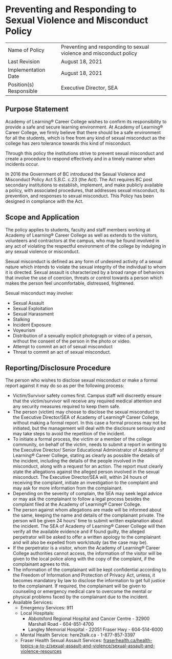 # Preventing and Responding to Sexual Violence and Misconduct Policy

|||
|-|-|
| Name of Policy | Preventing and responding to sexual violence and misconduct policy| 
| Last Revision	| August 18, 2021| 
| Implementation Date	| 	August 18, 2021| 
| Position(s) Responsible |	Executive Director, SEA| 

## Purpose Statement
Academy of Learning® Career College wishes to confirm its responsibility to provide a safe and secure learning environment. At Academy of Learning® Career College, we firmly believe that there should be a safe environment for all the students, which is free from any kind of sexual misconduct as the college has zero tolerance towards this kind of misconduct.

Through this policy the institutions strive to prevent sexual misconduct and create a procedure to respond effectively and in a timely manner when incidents occur.

In 2016 the Government of BC introduced the Sexual Violence and Misconduct Policy Act S.B.C. c.23 (the Act). The Act requires BC post secondary institutions to establish, implement, and make publicly available a policy, with associated procedures, that addresses sexual misconduct, its prevention, and responses to sexual misconduct. This Policy has been designed in compliance with the Act.

## Scope and Application
The policy applies to students, faculty and staff members working at Academy of Learning® Career College as well as extends to the visitors, volunteers and contractors at the campus, who may be found involved in any act of violating the respectful environment of the college by indulging in any sexual violence or misconduct.

Sexual misconduct is defined as any form of undesired activity of a sexual nature which intends to violate the sexual integrity of the individual to whom it is directed. Sexual assault is characterized by a broad range of behaviors that involve the use of coercion, threats or control towards a person which makes the person feel uncomfortable, distressed, frightened.

Sexual misconduct may involve:

- Sexual Assault
- Sexual Exploitation
- Sexual Harassment
- Stalking
- Incident Exposure
- Voyeurism
- Distribution of a sexually explicit photograph or video of a person, without the consent of the person in the photo or video.
- Attempt to commit an act of sexual misconduct
- Threat to commit an act of sexual misconduct.

## Reporting/Disclosure Procedure
The person who wishes to disclose sexual misconduct or make a formal report against it may do so as per the following process:

- Victim/Survivor safety comes first. Campus staff will discreetly ensure that the victim/survivor will receive any required medical attention and any security measures required to keep them safe.
- The person (victim) may choose to disclose the sexual misconduct to the Executive Director/SEA of Academy of Learning® Career College, without making a formal report. In this case a formal process may not be initiated, but the management will deal with the disclosure seriously and may take steps to avoid the repetition of the incident.
- To initiate a formal process, the victim or a member of the college community, on behalf of the victim, needs to submit a report in writing to the Executive Director/ Senior Educational Administrator of Academy of Learning® Career College, stating as clearly as possible the details of the incident, including the details of the people involved in the misconduct, along with a request for an action. The report must clearly state the allegations against the alleged person involved in the sexual misconduct. The Executive Director/SEA will, within 24 hours of receiving the complaint, initiate an investigation to the complaint and may ask for more information from the complainant.
- Depending on the severity of complain, the SEA may seek legal advice or may ask the complainant to follow a legal process besides the complaint filed at the Academy of Learning® Career College.
- The person against whom allegations are made will be informed about the same, keeping the name and details of the complainant private. The person will be given 24 hours’ time to submit written explanation about the incident. The SEA of Academy of Learning® Career College will then verify all the available evidence and if found guilty, the alleged perpetrator will be asked to offer a written apology to the complainant and will also be expelled from work/study (as the case may be).
- If the perpetrator is a visitor, whom the Academy of Learning® Career College authorities cannot access, the information of the visitor will be given to the local police along with the copy of the complaint, if the complainant agrees to this.
- The information of the complainant will be kept confidential according to the Freedom of Information and Protection of Privacy Act, unless, it becomes mandatory by law to disclose the information to get full justice to the complainant. If required, the complainant will be given to counseling or emergency medical care to overcome the mental or physical problems faced by the complainant due to the incident.
- Available Services:
    - Emergency Services: 911
    - Local Hospitals:
        - Abbotsford Regional Hospital and Cancer Centre - 32900 Marshall Road - 604-851-4700
        - Langley Memorial Hospital - 22051 Fraser Hwy - 604-514-6000
    - Mental Health Service: here2talk.ca - 1-877-857-3397
    - Fraser Health Sexual Assault Services: [fraserhealth.ca/health-topics-a-to-z/sexual-assault-and-violence/sexual-assault-and-violence-resources](https://fraserhealth.ca/health-topics-a-to-z/sexual-assault-and-violence/sexual-assault-and-violence-resources)